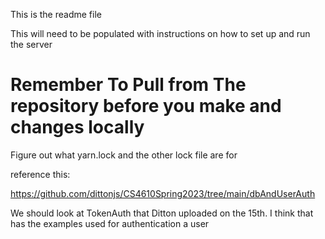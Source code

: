 This is the readme file

This will need to be populated with instructions on how to set up and 
run the server


# **Remember To Pull from The repository before you make and changes locally**

Figure out what yarn.lock and the other lock file are for 



reference this:

https://github.com/dittonjs/CS4610Spring2023/tree/main/dbAndUserAuth



We should look at TokenAuth that Ditton uploaded on the 15th.  I think that has the examples used for authentication a user

